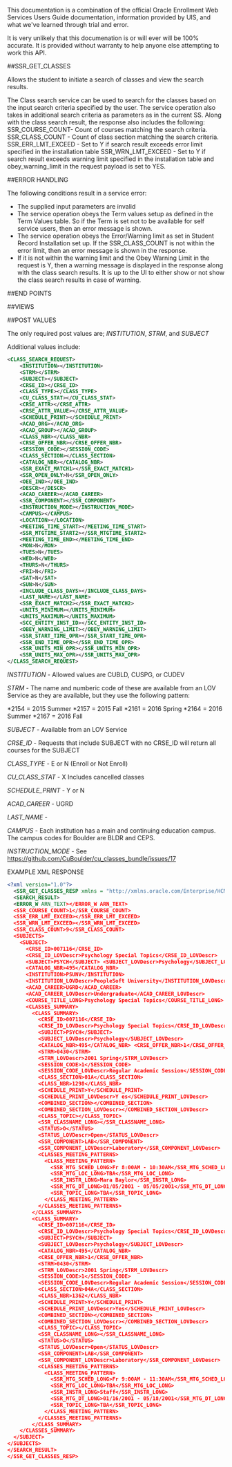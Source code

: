 
This documentation is a combination of the official Oracle Enrollment Web Services Users Guide documentation, information provided by UIS, and what we've learned through trial and error.  

It is very unlikely that this documenation is or will ever will be 100% accurate.  It is provided without warranty to help anyone else attempting to work this API.  

##SSR_GET_CLASSES

Allows the student to initiate a search of classes and view the search results.

The Class search service can be used to search for the classes based on the input search criteria specified by the user. The service operation also takes in additional search criteria as parameters as in the current SS. Along with the class search result, the response also includes the following: SSR_COURSE_COUNT- Count of courses matching the search criteria. SSR_CLASS_COUNT - Count of class section matching the search criteria. SSR_ERR_LMT_EXCEED - Set to Y if search result exceeds error limit specified in the installation table
SSR_WRN_LMT_EXCEED - Set to Y if search result exceeds warning limit specified in the installation table and obey_warning_limit in the request payload is set to YES.

##ERROR HANDLING

The following conditions result in a service error:
* The supplied input parameters are invalid
* The service operation obeys the Term values setup as defined in the
Term Values table. So if the Term is set not to be available for self
service users, then an error message is shown.
* The service operation obeys the Error/Warning limit as set in Student
Record Installation set up. If the SSR_CLASS_COUNT is not within
the error limit, then an error message is shown in the response.
* If it is not within the warning limit and the Obey Warning Limit in the
request is Y, then a warning message is displayed in the response along with the class search results. It is up to the UI to either show or not show the class search results in case of warning.

##END POINTS

##VIEWS

##POST VALUES

The only required post values are; *INSTITUTION*, *STRM*, and *SUBJECT*

Additional values include:

```xml
<CLASS_SEARCH_REQUEST>
	<INSTITUTION></INSTITUTION> 
	<STRM></STRM>
	<SUBJECT></SUBJECT>
	<CRSE_ID></CRSE_ID> 
	<CLASS_TYPE></CLASS_TYPE>
	<CU_CLASS_STAT></CU_CLASS_STAT>
	<CRSE_ATTR></CRSE_ATTR> 
	<CRSE_ATTR_VALUE></CRSE_ATTR_VALUE>
	<SCHEDULE_PRINT></SCHEDULE_PRINT> 
	<ACAD_ORG></ACAD_ORG> 
	<ACAD_GROUP></ACAD_GROUP>
	<CLASS_NBR></CLASS_NBR>
	<CRSE_OFFER_NBR></CRSE_OFFER_NBR>
	<SESSION_CODE></SESSION_CODE>
	<CLASS_SECTION></CLASS_SECTION>
	<CATALOG_NBR></CATALOG_NBR>
	<SSR_EXACT_MATCH1></SSR_EXACT_MATCH1>
	<SSR_OPEN_ONLY>N</SSR_OPEN_ONLY>
	<OEE_IND></OEE_IND>
	<DESCR></DESCR>
	<ACAD_CAREER></ACAD_CAREER>
	<SSR_COMPONENT></SSR_COMPONENT>
	<INSTRUCTION_MODE></INSTRUCTION_MODE>
	<CAMPUS></CAMPUS>
	<LOCATION></LOCATION>
	<MEETING_TIME_START></MEETING_TIME_START>
	<SSR_MTGTIME_START2></SSR_MTGTIME_START2>
	<MEETING_TIME_END></MEETING_TIME_END>
	<MON>N</MON>
	<TUES>N</TUES>
	<WED>N</WED>
	<THURS>N</THURS>
	<FRI>N</FRI>
	<SAT>N</SAT>
	<SUN>N</SUN>
	<INCLUDE_CLASS_DAYS></INCLUDE_CLASS_DAYS>
	<LAST_NAME></LAST_NAME>
	<SSR_EXACT_MATCH2></SSR_EXACT_MATCH2>
	<UNITS_MINIMUM></UNITS_MINIMUM>
	<UNITS_MAXIMUM></UNITS_MAXIMUM>
	<SCC_ENTITY_INST_ID></SCC_ENTITY_INST_ID>
	<OBEY_WARNING_LIMIT></OBEY_WARNING_LIMIT>
	<SSR_START_TIME_OPR></SSR_START_TIME_OPR>
	<SSR_END_TIME_OPR></SSR_END_TIME_OPR>
	<SSR_UNITS_MIN_OPR></SSR_UNITS_MIN_OPR>
	<SSR_UNITS_MAX_OPR></SSR_UNITS_MAX_OPR>
</CLASS_SEARCH_REQUEST>
```

*INSTITUTION* - Allowed values are CUBLD, CUSPG, or CUDEV

*STRM* - The name and numberic code of these are available from an LOV Service as they are available, but they use the following pattern:

*2154 = 2015 Summer
*2157 = 2015 Fall
*2161 = 2016 Spring
*2164 = 2016 Summer
*2167 = 2016 Fall

*SUBJECT* - Available from an LOV Service

*CRSE_ID* - Requests that include SUBJECT with no CRSE_ID will return all courses for the SUBJECT

*CLASS_TYPE* - E or N (Enroll or Not Enroll)

*CU_CLASS_STAT* - X Includes cancelled classes

*SCHEDULE_PRINT* - Y or N

*ACAD_CAREER* - UGRD

*LAST_NAME* - 

*CAMPUS* - Each institution has a main and continuing education campus.  The campus codes for Boulder are BLDR and CEPS.

*INSTRUCTION_MODE* - See https://github.com/CuBoulder/cu_classes_bundle/issues/17

EXAMPLE XML RESPONSE

```xml
<?xml version="1.0"?>
  <SSR_GET_CLASSES_RESP xmlns = "http://xmlns.oracle.com/Enterprise/HCM/services">
  <SEARCH_RESULT>
  <ERROR_W ARN_TEXT></ERROR_W ARN_TEXT> 
  <SSR_COURSE_COUNT>1</SSR_COURSE_COUNT> 
  <SSR_ERR_LMT_EXCEED></SSR_ERR_LMT_EXCEED> 
  <SSR_WRN_LMT_EXCEED></SSR_WRN_LMT_EXCEED>
  <SSR_CLASS_COUNT>9</SSR_CLASS_COUNT> 
  <SUBJECTS>
    <SUBJECT>
      <CRSE_ID>007116</CRSE_ID>
      <CRSE_ID_LOVDescr>Psychology Special Topics</CRSE_ID_LOVDescr>
      <SUBJECT>PSYCH</SUBJECT> <SUBJECT_LOVDescr>Psychology</SUBJECT_LOVDescr>
      <CATALOG_NBR>495</CATALOG_NBR>
      <INSTITUTION>PSUNV</INSTITUTION>
      <INSTITUTION_LOVDescr>PeopleSoft University</INSTITUTION_LOVDescr>
      <ACAD_CAREER>UGRD</ACAD_CAREER>
      <ACAD_CAREER_LOVDescr>Undergraduate</ACAD_CAREER_LOVDescr>
      <COURSE_TITLE_LONG>Psychology Special Topics</COURSE_TITLE_LONG>
      <CLASSES_SUMMARY>
        <CLASS_SUMMARY>
          <CRSE_ID>007116</CRSE_ID>
          <CRSE_ID_LOVDescr>Psychology Special Topics</CRSE_ID_LOVDescr>
          <SUBJECT>PSYCH</SUBJECT>
          <SUBJECT_LOVDescr>Psychology</SUBJECT_LOVDescr>
          <CATALOG_NBR>495</CATALOG_NBR> <CRSE_OFFER_NBR>1</CRSE_OFFER_NBR>
          <STRM>0430</STRM>
          <STRM_LOVDescr>2001 Spring</STRM_LOVDescr>
          <SESSION_CODE>1</SESSION_CODE>
          <SESSION_CODE_LOVDescr>Regular Academic Session</SESSION_CODE_LOVDescr>
          <CLASS_SECTION>01A</CLASS_SECTION>
          <CLASS_NBR>1298</CLASS_NBR>
          <SCHEDULE_PRINT>Y</SCHEDULE_PRINT>
          <SCHEDULE_PRINT_LOVDescr>Y es</SCHEDULE_PRINT_LOVDescr>
          <COMBINED_SECTION></COMBINED_SECTION>
          <COMBINED_SECTION_LOVDescr></COMBINED_SECTION_LOVDescr>
          <CLASS_TOPIC></CLASS_TOPIC>
          <SSR_CLASSNAME_LONG></SSR_CLASSNAME_LONG>
          <STATUS>O</STATUS>
          <STATUS_LOVDescr>Open</STATUS_LOVDescr>
          <SSR_COMPONENT>LAB</SSR_COMPONENT>
          <SSR_COMPONENT_LOVDescr>Laboratory</SSR_COMPONENT_LOVDescr>
          <CLASSES_MEETING_PATTERNS>
            <CLASS_MEETING_PATTERN>
              <SSR_MTG_SCHED_LONG>Fr 8:00AM - 10:30AM</SSR_MTG_SCHED_LONG>
              <SSR_MTG_LOC_LONG>TBA</SSR_MTG_LOC_LONG>
              <SSR_INSTR_LONG>Mara Baylor</SSR_INSTR_LONG>
              <SSR_MTG_DT_LONG>01/05/2001 - 05/05/2001</SSR_MTG_DT_LONG>
              <SSR_TOPIC_LONG>TBA</SSR_TOPIC_LONG>
            </CLASS_MEETING_PATTERN>
          </CLASSES_MEETING_PATTERNS>
        </CLASS_SUMMARY> 
        <CLASS_SUMMARY>
          <CRSE_ID>007116</CRSE_ID>
          <CRSE_ID_LOVDescr>Psychology Special Topics</CRSE_ID_LOVDescr>
          <SUBJECT>PSYCH</SUBJECT>
          <SUBJECT_LOVDescr>Psychology</SUBJECT_LOVDescr>
          <CATALOG_NBR>495</CATALOG_NBR>
          <CRSE_OFFER_NBR>1</CRSE_OFFER_NBR>
          <STRM>0430</STRM>
          <STRM_LOVDescr>2001 Spring</STRM_LOVDescr>
          <SESSION_CODE>1</SESSION_CODE>
          <SESSION_CODE_LOVDescr>Regular Academic Session</SESSION_CODE_LOVDescr>
          <CLASS_SECTION>04A</CLASS_SECTION>
          <CLASS_NBR>1362</CLASS_NBR>
          <SCHEDULE_PRINT>Y</SCHEDULE_PRINT>
          <SCHEDULE_PRINT_LOVDescr>Yes</SCHEDULE_PRINT_LOVDescr>
          <COMBINED_SECTION></COMBINED_SECTION>
          <COMBINED_SECTION_LOVDescr></COMBINED_SECTION_LOVDescr>
          <CLASS_TOPIC></CLASS_TOPIC>
          <SSR_CLASSNAME_LONG></SSR_CLASSNAME_LONG>
          <STATUS>O</STATUS>
          <STATUS_LOVDescr>Open</STATUS_LOVDescr>
          <SSR_COMPONENT>LAB</SSR_COMPONENT>
          <SSR_COMPONENT_LOVDescr>Laboratory</SSR_COMPONENT_LOVDescr> 
          <CLASSES_MEETING_PATTERNS>
            <CLASS_MEETING_PATTERN>
              <SSR_MTG_SCHED_LONG>Fr 9:00AM - 11:30AM</SSR_MTG_SCHED_LONG>
              <SSR_MTG_LOC_LONG>TBA</SSR_MTG_LOC_LONG>
              <SSR_INSTR_LONG>Staff</SSR_INSTR_LONG>
              <SSR_MTG_DT_LONG>01/16/2001 - 05/18/2001</SSR_MTG_DT_LONG>
              <SSR_TOPIC_LONG>TBA</SSR_TOPIC_LONG>
            </CLASS_MEETING_PATTERN> 
          </CLASSES_MEETING_PATTERNS>
        </CLASS_SUMMARY>
    </CLASSES_SUMMARY>
  </SUBJECT> 
</SUBJECTS>
</SEARCH_RESULT> 
</SSR_GET_CLASSES_RESP>
```
